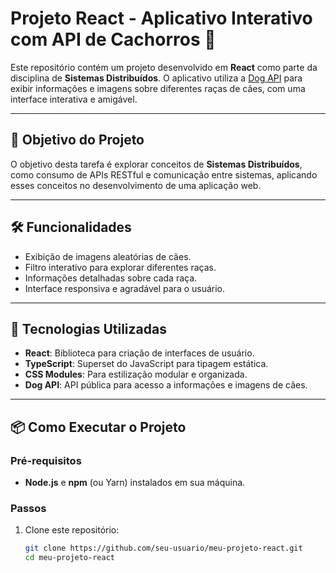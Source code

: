 # Projeto React - Aplicativo Interativo com API de Cachorros 🐾

Este repositório contém um projeto desenvolvido em **React** como parte da disciplina de **Sistemas Distribuídos**. O aplicativo utiliza a [Dog API](https://thedogapi.com) para exibir informações e imagens sobre diferentes raças de cães, com uma interface interativa e amigável.

---

## 🎯 Objetivo do Projeto

O objetivo desta tarefa é explorar conceitos de **Sistemas Distribuídos**, como consumo de APIs RESTful e comunicação entre sistemas, aplicando esses conceitos no desenvolvimento de uma aplicação web.

---

## 🛠️ Funcionalidades

- Exibição de imagens aleatórias de cães.
- Filtro interativo para explorar diferentes raças.
- Informações detalhadas sobre cada raça.
- Interface responsiva e agradável para o usuário.

---

## 🚀 Tecnologias Utilizadas

- **React**: Biblioteca para criação de interfaces de usuário.
- **TypeScript**: Superset do JavaScript para tipagem estática.
- **CSS Modules**: Para estilização modular e organizada.
- **Dog API**: API pública para acesso a informações e imagens de cães.

---

## 📦 Como Executar o Projeto

### Pré-requisitos
- **Node.js** e **npm** (ou Yarn) instalados em sua máquina.

### Passos
1. Clone este repositório:
   ```bash
   git clone https://github.com/seu-usuario/meu-projeto-react.git
   cd meu-projeto-react
